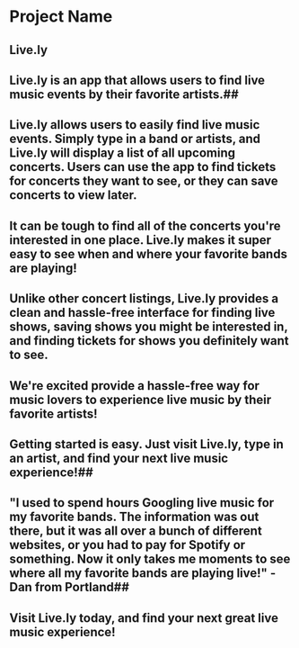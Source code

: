 # Project Name #

<!-- 
> This material was originally posted [here](http://www.quora.com/What-is-Amazons-approach-to-product-development-and-product-management). It is reproduced here for posterities sake.

There is an approach called "working backwards" that is widely used at Amazon. They work backwards from the customer, rather than starting with an idea for a product and trying to bolt customers onto it. While working backwards can be applied to any specific product decision, using this approach is especially important when developing new products or features.

For new initiatives a product manager typically starts by writing an internal press release announcing the finished product. The target audience for the press release is the new/updated product's customers, which can be retail customers or internal users of a tool or technology. Internal press releases are centered around the customer problem, how current solutions (internal or external) fail, and how the new product will blow away existing solutions.

If the benefits listed don't sound very interesting or exciting to customers, then perhaps they're not (and shouldn't be built). Instead, the product manager should keep iterating on the press release until they've come up with benefits that actually sound like benefits. Iterating on a press release is a lot less expensive than iterating on the product itself (and quicker!).

If the press release is more than a page and a half, it is probably too long. Keep it simple. 3-4 sentences for most paragraphs. Cut out the fat. Don't make it into a spec. You can accompany the press release with a FAQ that answers all of the other business or execution questions so the press release can stay focused on what the customer gets. My rule of thumb is that if the press release is hard to write, then the product is probably going to suck. Keep working at it until the outline for each paragraph flows. 

Oh, and I also like to write press-releases in what I call "Oprah-speak" for mainstream consumer products. Imagine you're sitting on Oprah's couch and have just explained the product to her, and then you listen as she explains it to her audience. That's "Oprah-speak", not "Geek-speak".

Once the project moves into development, the press release can be used as a touchstone; a guiding light. The product team can ask themselves, "Are we building what is in the press release?" If they find they're spending time building things that aren't in the press release (overbuilding), they need to ask themselves why. This keeps product development focused on achieving the customer benefits and not building extraneous stuff that takes longer to build, takes resources to maintain, and doesn't provide real customer benefit (at least not enough to warrant inclusion in the press release).
 -->
 
## Live.ly ##

## Live.ly is an app that allows users to find live music events by their favorite artists.##

## Live.ly allows users to easily find live music events. Simply type in a band or artists, and Live.ly will display a list of all upcoming concerts. Users can use the app to find tickets for concerts they want to see, or they can save concerts to view later.  ##

## It can be tough to find all of the concerts you're interested in one place. Live.ly makes it super easy to see when and where your favorite bands are playing! ##

## Unlike other concert listings, Live.ly provides a clean and hassle-free interface for finding live shows, saving shows you might be interested in, and finding tickets for shows you definitely want to see. ##

## We're excited provide a hassle-free way for music lovers to experience live music by their favorite artists! ##

## Getting started is easy. Just visit Live.ly, type in an artist, and find your next live music experience!##

## "I used to spend hours Googling live music for my favorite bands. The information was out there, but it was all over a bunch of different websites, or you had to pay for Spotify or something. Now it only takes me moments to see where all my favorite bands are playing live!" - Dan from Portland##

## Visit Live.ly today, and find your next great live music experience! ##
